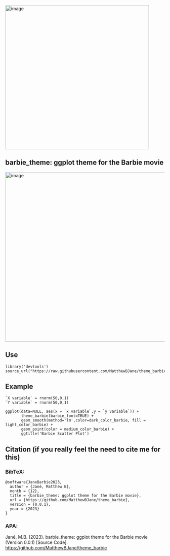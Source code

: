 <img width="454" alt="image" align="center" src="https://github.com/MatthewBJane/theme_barbie/assets/52077481/f9ede64e-5175-4065-b779-8cceb05fcb2b">

## barbie_theme: ggplot theme for the Barbie movie

<img width="534" alt="image" src="https://github.com/MatthewBJane/theme_barbie/assets/52077481/cc45bdd6-d1f6-44a9-b9f3-cb52736f4188">

## Use
```
library('devtools')
source_url("https://raw.githubusercontent.com/MatthewBJane/theme_barbie/main/theme_barbie.R")
```

## Example

```
`X variable` = rnorm(50,0,1)
`Y variable` = rnorm(50,0,1)

ggplot(data=NULL, aes(x = `x variable`,y = `y variable`)) +
       theme_barbie(barbie_font=TRUE) +
       geom_smooth(method='lm',color=dark_color_barbie, fill = light_color_barbie) +
       geom_point(color = medium_color_barbie) +
       ggtitle('Barbie Scatter Plot')
```

## Citation (if you really feel the need to cite me for this)

### BibTeX:
```
@software{JaneBarbie2023,
  author = {Jané, Matthew B},
  month = {12},
  title = {barbie_theme: ggplot theme for the Barbie movie},
  url = {https://github.com/MatthewBJane/theme_barbie},
  version = {0.0.1},
  year = {2023}
}
```
### APA:
Jané, M.B. (2023). barbie_theme: ggplot theme for the Barbie movie (Version 0.0.1) [Source Code]. https://github.com/MatthewBJane/theme_barbie
